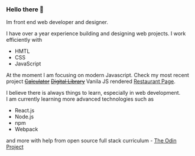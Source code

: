 ### Hello there 👋

Im front end web developer and designer.

I have over a year experience building and designing web projects. I work efficiently with  
- HMTL  
- CSS  
- JavaScript  

At the moment I am focusing on modern Javascript. Check my most recent project [~~Calculator~~](https://github.com/karolisdavli/calculator) [~~Digital Library~~](https://github.com/karolisdavli/library) Vanila JS rendered [Restaurant Page](https://karolisdavli.github.io/restaurant-page/).

I believe there is always things to learn, especially in web development.  
I am currently learning more advanced technologies such as  
- React.js  
- Node.js  
- npm  
- Webpack 

and more with help from open source full stack curriculum - [The Odin Project](https://www.theodinproject.com/)
